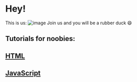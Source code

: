 # Hey!
This is us:
![image](https://github.com/user-attachments/assets/b822dbf0-ef2b-49c6-977e-bd91b56c3d9b)
Join us and you will be a rubber duck 😄
## Tutorials for noobies:
## [HTML](https://github.com/eternalxlks/Learn-HTML/)
## [JavaScript](https://github.com/eternalxlks/Learn-Some-Code/)
